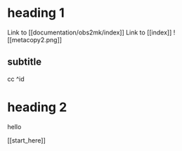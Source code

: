 # heading 1
Link to [[documentation/obs2mk/index]]
Link to [[index]]
![[metacopy2.png]]

## subtitle
cc ^id

# heading 2
hello

[[start_here]]
